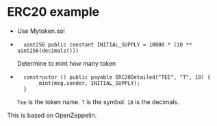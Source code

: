 ERC20 example
===

* Use Mytoken.sol

* ``` Solidity
    uint256 public constant INITIAL_SUPPLY = 10000 * (10 ** uint256(decimals()))
    ``` 
    Determine to mint how many token


* ``` Solidity
    constructor () public payable ERC20Detailed("TEE", "T", 18) {
        _mint(msg.sender, INITIAL_SUPPLY);
    }
    ```
    `Tee` is the token name.
    `T` is the symbol.
    `18` is the decimals.

This is based on OpenZeppelin.